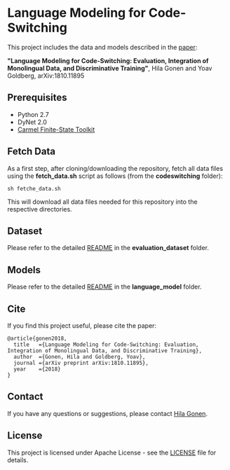 # Language Modeling for Code-Switching

This project includes the data and models described in the [paper](https://arxiv.org/pdf/1810.11895.pdf): 

**"Language Modeling for Code-Switching: Evaluation, Integration of Monolingual Data, and Discriminative Training"**, Hila Gonen and Yoav Goldberg, arXiv:1810.11895 

## Prerequisites

* Python 2.7
* DyNet 2.0
* [Carmel Finite-State Toolkit](https://www.isi.edu/licensed-sw/carmel/)

## Fetch Data

As a first step, after cloning/downloading the repository, fetch all data files using the **fetch_data.sh** script as follows (from the **codeswitching** folder):
```
sh fetche_data.sh
```
This will download all data files needed for this repository into the respective directories.

## Dataset

Please refer to the detailed [README](evaluation_dataset/README.md) in the **evaluation_dataset** folder.

## Models

Please refer to the detailed [README](language_model/README.md) in the **language_model** folder.

## Cite

If you find this project useful, please cite the paper:
```
@article{gonen2018,
  title   ={Language Modeling for Code-Switching: Evaluation, Integration of Monolingual Data, and Discriminative Training},
  author  ={Gonen, Hila and Goldberg, Yoav},
  journal ={arXiv preprint arXiv:1810.11895},
  year    ={2018}
}
```

## Contact

If you have any questions or suggestions, please contact [Hila Gonen](mailto:hilagnn@gmail.com).

## License

This project is licensed under Apache License - see the [LICENSE](LICENSE) file for details.



